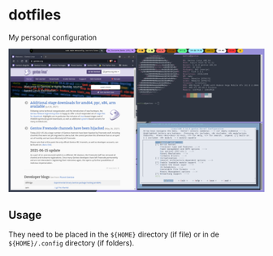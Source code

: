 # dotfiles
My personal configuration
<p align="center"><a href="https://github.com/MattiaG-afk/dotfiles"><img src="https://github.com/MattiaG-afk/dotfiles/raw/main/screenshot.png"></a></p>

## Usage
They need to be placed in the `${HOME}` directory (if file) or in de `${HOME}/.config` directory (if folders).

